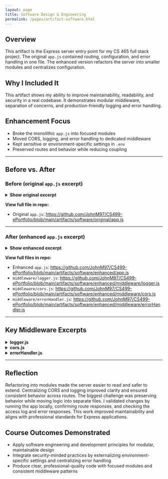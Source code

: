 ```yaml
---
layout: page
title: Software Design & Engineering
permalink: /pages/artifact-software.html
---
```


## Overview

This artifact is the Express server entry point for my CS 465 full stack project. The original `app.js` contained routing, configuration, and error handling in one file. The enhanced version refactors the server into smaller modules and centralizes configuration.

## Why I Included It

This artifact shows my ability to improve maintainability, readability, and security in a real codebase. It demonstrates modular middleware, separation of concerns, and production-friendly logging and error handling.

## Enhancement Focus

- Broke the monolithic `app.js` into focused modules
- Moved CORS, logging, and error handling to dedicated middleware
- Kept sensitive or environment-specific settings in `.env`
- Preserved routes and behavior while reducing coupling

---

## Before vs. After

### Before (original `app.js` excerpt)

<details>
  <summary><strong>Show original excerpt</strong></summary>

```javascript
var createError = require('http-errors');
var express = require('express');
var path = require('path');
var cookieParser = require('cookie-parser');
var logger = require('morgan');

var indexRouter = require('./app_server/routes/index');
var usersRouter = require('./app_server/routes/users');
var travelRouter = require('./app_server/routes/travel');
var apiRouter = require('./app_api/routes/index');

// ... middleware, routes, and error handlers all configured here ...
```

</details>

**View full file in repo:**  
- Original `app.js`: https://github.com/JohnM97/CS499-ePortfolio/blob/main/artifacts/software/original/app.js

---

### After (enhanced `app.js` excerpt)

<details>
  <summary><strong>Show enhanced excerpt</strong></summary>

```javascript
// Dependencies
const express = require('express');
const cookieParser = require('cookie-parser');
const path = require('path');

// Custom middleware
const logger = require('./middleware/logger');
const cors = require('./middleware/cors');
const { handleUnauthorized, handleNotFound, handleGeneralError } =
  require('./middleware/errorHandler');

// Routers
const indexRouter = require('./app_server/routes/index');
const usersRouter = require('./app_server/routes/users');
const travelRouter = require('./app_server/routes/travel');
const apiRouter = require('./app_api/routes/index');

const app = express();

// Core middleware
app.use(logger);
app.use(cors);
app.use(express.json());
app.use(express.urlencoded({ extended: false }));
app.use(cookieParser());
app.use(express.static(path.join(__dirname, 'public')));

// Routes
app.use('/', indexRouter);
app.use('/users', usersRouter);
app.use('/travel', travelRouter);
app.use('/api', apiRouter);

// Errors
app.use(handleUnauthorized);
app.use(handleNotFound);
app.use(handleGeneralError);

module.exports = app;
```

</details>

**View full files in repo:**  
- Enhanced `app.js`: https://github.com/JohnM97/CS499-ePortfolio/blob/main/artifacts/software/enhanced/app.js  
- `middleware/logger.js`: https://github.com/JohnM97/CS499-ePortfolio/blob/main/artifacts/software/enhanced/middleware/logger.js  
- `middleware/cors.js`: https://github.com/JohnM97/CS499-ePortfolio/blob/main/artifacts/software/enhanced/middleware/cors.js  
- `middleware/errorHandler.js`: https://github.com/JohnM97/CS499-ePortfolio/blob/main/artifacts/software/enhanced/middleware/errorHandler.js

---

## Key Middleware Excerpts

<details>
  <summary><strong>logger.js</strong></summary>

```javascript
const fs = require('fs');
const morgan = require('morgan');
const path = require('path');

const logStream = fs.createWriteStream(
  path.join(__dirname, '../logs/access.log'),
  { flags: 'a' }
);

module.exports = morgan('combined', { stream: logStream });
```

</details>

<details>
  <summary><strong>cors.js</strong></summary>

```javascript
module.exports = (req, res, next) => {
  res.header('Access-Control-Allow-Origin', process.env.CORS_ORIGIN || '*');
  res.header('Access-Control-Allow-Headers', 'Origin, X-Requested-With, Content-Type, Accept, Authorization');
  res.header('Access-Control-Allow-Methods', 'GET, POST, PUT, DELETE');
  next();
};
```

</details>

<details>
  <summary><strong>errorHandler.js</strong></summary>

```javascript
const createError = require('http-errors');

function handleUnauthorized(err, req, res, next) {
  if (err.name === 'UnauthorizedError') {
    return res.status(401).json({ message: 'Unauthorized' });
  }
  next(err);
}

function handleNotFound(req, res, next) {
  next(createError(404));
}

function handleGeneralError(err, req, res, next) {
  res.status(err.status || 500);
  res.json({ message: err.message || 'Server Error' });
}

module.exports = { handleUnauthorized, handleNotFound, handleGeneralError };
```

</details>

---

## Reflection

Refactoring into modules made the server easier to read and safer to extend. Centralizing CORS and logging improved clarity and ensured consistent behavior across routes. The biggest challenge was preserving behavior while moving logic into separate files. I validated changes by running the app locally, confirming route responses, and checking the access log and error responses. This work improved maintainability and aligns with professional standards for Express applications.

## Course Outcomes Demonstrated

- Apply software engineering and development principles for modular, maintainable design  
- Integrate security-minded practices by externalizing environment-specific settings and centralizing error handling  
- Produce clear, professional-quality code with focused modules and consistent middleware patterns
